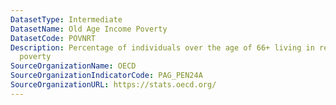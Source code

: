 ```yaml
---
DatasetType: Intermediate
DatasetName: Old Age Income Poverty
DatasetCode: POVNRT
Description: Percentage of individuals over the age of 66+ living in relative income
  poverty
SourceOrganizationName: OECD
SourceOrganizationIndicatorCode: PAG_PEN24A
SourceOrganizationURL: https://stats.oecd.org/
---
```


